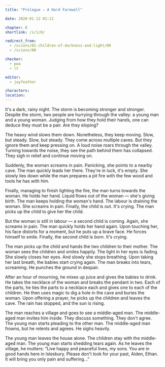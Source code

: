 ```yaml
---
title: "Prologue — A Hard Farewell"

date: 2020-01-12 01:11

chapter: 0
shortlink: /s/1/0/

redirect_from:
  - /scions/01-children-of-darkness-and-light/00
  - /scions/00

checker:
  - pwa
  - lt

editor: 
  - jayfeather

characters:
location:
---
```

It's a dark, rainy night.
The storm is becoming stronger and stronger.
Despite the storm, two people are hurrying through the valley: a young man and a young woman.
Judging from how they hold their hands, one can deduce they must be a pair. Are they eloping?

The heavy wind slows them down.
Nonetheless, they keep moving.
Slow, but steady. Slow, but steady.
They come across multiple caves.
But they ignore them and keep pressing on.
A loud noise roars through the valley.
Turning towards the noise, they see the path behind them has collapsed.
They sigh in relief and continue moving on.

Suddenly, the woman screams in pain.
Panicking, she points to a nearby cave.
The man quickly leads her there.
They're in luck, it's empty.
She slowly lies down while the man prepares a pit fire with the few wood and tools he has with him.

Finally, managing to finish lighting the fire, the man turns towards the woman.
He holds her hand.
Liquid flows out of the woman — she's giving birth.
The man keeps holding the woman's hand.
The labour is draining the woman. She screams in pain.
Finally, the child is out. It's crying.
The man picks up the child to give her the child.

But the woman is still in labour — a second child is coming.
Again, she screams in pain.
The man quickly holds her hand again.
Upon touching her, his face distorts for a moment, but he puts up a brave face.
He forces himself to smile.
Finally, the second child is born.
It's crying.

The man picks up the child and hands the two children to their mother.
The woman sees the children and smiles happily.
The light in her eyes is fading.
She slowly closes her eyes.
And slowly she stops breathing.
Upon taking her last breath, the babies start crying again.
The man breaks into tears, screaming.
He punches the ground in despair.

After an hour of mourning, he mixes up juice and gives the babies to drink.
He takes the necklace of the woman and breaks the pendant in two.
Each of the parts, he ties the parts to a necklace each and gives one to each of the children.
He then uses magic to dig a hole in the cave and buries the woman.
Upon offering a prayer, he picks up the children and leaves the cave.
The rain has stopped, and the sun is rising.

The man reaches a village and goes to see a middle-aged man.
The middle-aged man invites him inside.
They discuss something. They don't agree.
The young man starts pleading to the other man.
The middle-aged man frowns, but he relents and agrees.
He sighs heavily.

The young man leaves the house alone.
The children stay with the middle-aged man.
The young man starts shedding tears again.
As he leaves the village, he mutters: “Live happy and peaceful lives, my sons.
You are in good hands here in Islesbury.
Please don't look for your past, Aiden, Ethan.
It will bring you only pain and suffering…”
